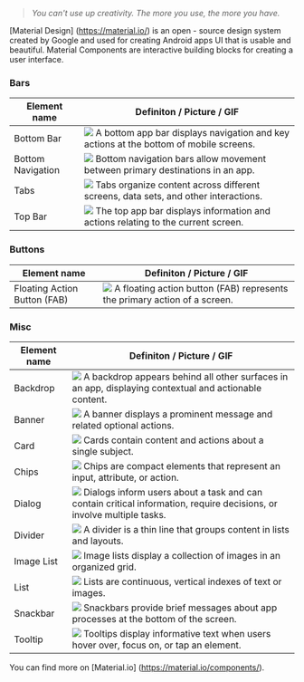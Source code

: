 > *You can't use up creativity. The more you use, the more you have.*

[Material Design] (https://material.io/) is an open - source design system created by Google and used for creating Android apps UI that is usable and beautiful. Material Components are interactive building blocks for creating a user interface.

### Bars

Element name | Definiton / Picture / GIF 
-----|-----------
Bottom Bar| ![](/img/Bottom_Bar.png) A bottom app bar displays navigation and key actions at the bottom of mobile screens.
Bottom Navigation| ![](img/Bottom_Navigation.png) Bottom navigation bars allow movement between primary destinations in an app.
Tabs| ![](/img/Tabs.png) Tabs organize content across different screens, data sets, and other interactions.
Top Bar| ![](/img/Top_Bar.png) The top app bar displays information and actions relating to the current screen.

### Buttons

Element name | Definiton / Picture / GIF 
-----|-----------
Floating Action Button (FAB)| ![](/img/Floating_Action_Button.png) A floating action button (FAB) represents the primary action of a screen.

### Misc

Element name | Definiton / Picture / GIF 
-----|-----------
Backdrop| ![](/img/Backdrop.png) A backdrop appears behind all other surfaces in an app, displaying contextual and actionable content.
Banner| ![](/img/Banner.png) A banner displays a prominent message and related optional actions.
Card| ![](/img/Cards.png) Cards contain content and actions about a single subject.
Chips| ![](/img/Chips.png) Chips are compact elements that represent an input, attribute, or action.
Dialog| ![](/img/Dialog.png) Dialogs inform users about a task and can contain critical information, require decisions, or involve multiple tasks.
Divider| ![](/img/Divider.png) A divider is a thin line that groups content in lists and layouts.
Image List| ![](/img/Image_List.png) Image lists display a collection of images in an organized grid.
List| ![](/img/List.png) Lists are continuous, vertical indexes of text or images.
Snackbar| ![](/img/Snackbars.png) Snackbars provide brief messages about app processes at the bottom of the screen.
Tooltip| ![](/img/Tooltips.png) Tooltips display informative text when users hover over, focus on, or tap an element.

You can find more on [Material.io] (https://material.io/components/).
